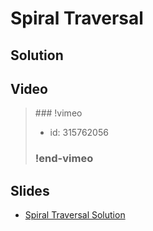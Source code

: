 
# Spiral Traversal

## Solution


## Video

<blockquote>
### !vimeo

* id: 315762056

### !end-vimeo
</blockquote>



## Slides

* [Spiral Traversal Solution](https://docs.google.com/a/hackreactor.com/presentation/d/1A5keHMhUQ_3CUzqAh-M69NilXnmWMzx1yXCt8d6cGXk/embed?start=false&loop=false&delayms=3000)

